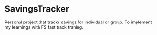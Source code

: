 # SavingsTracker
Personal project that tracks savings for individual or group. To implement my learnings with FS fast track traning.
